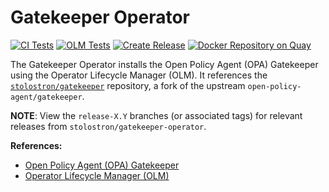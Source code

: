 # Gatekeeper Operator

[![CI Tests](https://github.com/stolostron/gatekeeper-operator/actions/workflows/ci_tests.yaml/badge.svg)](https://github.com/stolostron/gatekeeper-operator/actions/workflows/ci_tests.yaml)
[![OLM Tests](https://github.com/stolostron/gatekeeper-operator/actions/workflows/olm_tests.yaml/badge.svg)](https://github.com/stolostron/gatekeeper-operator/actions/workflows/olm_tests.yaml)
[![Create Release](https://github.com/stolostron/gatekeeper-operator/actions/workflows/release.yaml/badge.svg)](https://github.com/stolostron/gatekeeper-operator/actions/workflows/release.yaml)
[![Docker Repository on Quay](https://img.shields.io/:Image-Quay-blue.svg)](https://quay.io/repository/gatekeeper/gatekeeper-operator)

The Gatekeeper Operator installs the Open Policy Agent (OPA) Gatekeeper using the Operator Lifecycle
Manager (OLM). It references the [`stolostron/gatekeeper`](https://github.com/stolostron/gatekeeper)
repository, a fork of the upstream `open-policy-agent/gatekeeper`.

**NOTE**: View the `release-X.Y` branches (or associated tags) for relevant releases from
`stolostron/gatekeeper-operator`.

**References:**

- [Open Policy Agent (OPA) Gatekeeper](https://open-policy-agent.github.io/gatekeeper/website/)
- [Operator Lifecycle Manager (OLM)](https://olm.operatorframework.io/)
